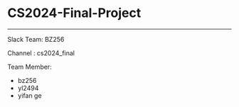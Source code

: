 # CS2024-Final-Project
---
Slack Team: BZ256

Channel : cs2024_final

Team Member: 
- bz256
- yl2494
- yifan ge

